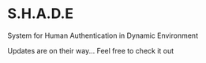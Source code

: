 # S.H.A.D.E
System for Human Authentication in Dynamic Environment

Updates are on their way...
Feel free to check it out
